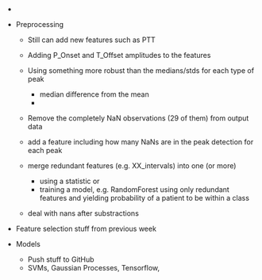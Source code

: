 - 

- Preprocessing
    - Still can add new features such as PTT
    - Adding P_Onset and T_Offset amplitudes to the features
    - Using something more robust than the medians/stds for each type of peak
        - median difference from the mean
        - 
    - Remove the completely NaN observations (29 of them) from output data
    - add a feature including how many NaNs are in the peak detection for each peak
    - merge redundant features (e.g. XX_intervals) into one (or more)
        - using a statistic or
        - training a model, e.g. RandomForest using only redundant features and yielding probability of a patient to be
          within a class
          
    - deal with nans after substractions
    
    
- Feature selection stuff from previous week
  

- Models
    - Push stuff to GitHub
    - SVMs, Gaussian Processes, Tensorflow, 